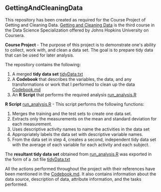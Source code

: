 ## GettingAndCleaningData
This repository has been created as required for the Course Project of Getting and Cleaning Data.
[Getting and Cleaning Data](https://www.coursera.org/learn/data-cleaning) is the third course in the Data Science Specialization offered by Johns Hopkins University on Coursera.

**Course Project** - The purpose of this project is to demonstrate one's ability to collect, work with, and clean a data set. The goal is to prepare tidy data that can be used for later analysis.

The repository contains the following: 
1. A merged **tidy data set** [tidyData.txt](https://github.com/Saurabh7Pull/GettingAndCleaningData/blob/master/tidyData.txt)
2. A **Codebook** that describes the variables, the data, and any transformations or work that I performed to clean up the data [Codebook.md](https://github.com/Saurabh7Pull/GettingAndCleaningData/blob/master/Codebook.md)
3. An **R Script** that performs the required analysis [run_analysis.R](https://github.com/Saurabh7Pull/GettingAndCleaningData/blob/master/run_analysis.R)


**R Script** [run_analysis.R](https://github.com/Saurabh7Pull/GettingAndCleaningData/blob/master/run_analysis.R) - This script performs the following functions:
1. Merges the training and the test sets to create one data set.
2. Extracts only the measurements on the mean and standard deviation for each measurement.
3. Uses descriptive activity names to name the activities in the data set
4. Appropriately labels the data set with descriptive variable names.
5. From the data set in step 4, creates a second, independent tidy data set with the average of each variable for each activity and each subject.

The **resultant tidy data set** obtained from [run_analysis.R](https://github.com/Saurabh7Pull/GettingAndCleaningData/blob/master/run_analysis.R) was exported in the form of a .txt file [tidyData.txt](https://github.com/Saurabh7Pull/GettingAndCleaningData/blob/master/tidyData.txt)

All the actions performed throughout the project with their references have been mentioned in the [Codebook.md](https://github.com/Saurabh7Pull/GettingAndCleaningData/blob/master/Codebook.md). It also contains information about the data source, description of data, attribute information, and the tasks performed.
